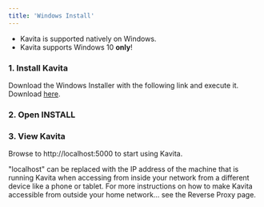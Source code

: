 ```yaml
---
title: 'Windows Install'
---
```


*  Kavita is supported natively on Windows.
*  Kavita supports Windows 10 **only**!

### 1. Install Kavita

Download the Windows Installer with the following link and execute it. Download [here](https://github.com/Kareadita/Kavita/releases).

### 2. Open INSTALL


### 3. View Kavita

Browse to http://localhost:5000 to start using Kavita.

"localhost" can be replaced with the IP address of the machine that is running Kavita when accessing from inside your network from a different device like a phone or tablet.
For more instructions on how to make Kavita accessible from outside your home network... see the Reverse Proxy page.
